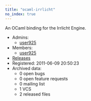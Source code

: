```yaml
---
title: "ocaml-irrlicht"
no_index: true
---
```


An OCaml binding for the Irrlicht Engine.


* Admins:
  * [user925](/users/user925)
* Members:
  * [user925](/users/user925)
* [Releases](https://download.ocamlcore.org/ocaml-irrlicht)
* Registered: 2011-06-09 20:50:23
* Archived data:
  * 0 open bugs
  * 0 open feature requests
  * 0 mailing list
  * 1 VCS
  * 2 released files
